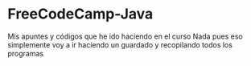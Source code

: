 # FreeCodeCamp-Java
Mis apuntes y códigos que he ido haciendo en el curso
Nada pues eso simplemente voy a ir haciendo un guardado y recopilando todos los programas

